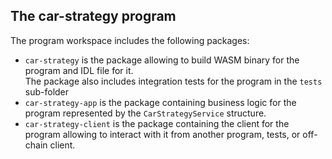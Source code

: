 ## The **car-strategy** program

The program workspace includes the following packages:
- `car-strategy` is the package allowing to build WASM binary for the program and IDL file for it.  
  The package also includes integration tests for the program in the `tests` sub-folder
- `car-strategy-app` is the package containing business logic for the program represented by the `CarStrategyService` structure.  
- `car-strategy-client` is the package containing the client for the program allowing to interact with it from another program, tests, or
  off-chain client.

